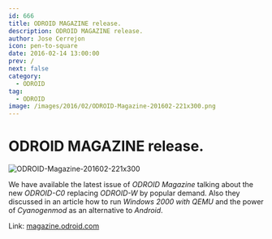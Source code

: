 ```yaml
---
id: 666
title: ODROID MAGAZINE release.
description: ODROID MAGAZINE release.
author: Jose Cerrejon
icon: pen-to-square
date: 2016-02-14 13:00:00
prev: /
next: false
category:
  - ODROID
tag:
  - ODROID
image: /images/2016/02/ODROID-Magazine-201602-221x300.png
---
```


# ODROID MAGAZINE release.

![ODROID-Magazine-201602-221x300](/images/2016/02/ODROID-Magazine-201602-221x300.png)

We have available the latest issue of *ODROID Magazine* talking about the new *ODROID-C0* replacing *ODROID-W* by popular demand. Also they discussed in an article how to run *Windows 2000 with QEMU* and the power of *Cyanogenmod* as an alternative to *Android*.

Link: [magazine.odroid.com](http://magazine.odroid.com/201602)